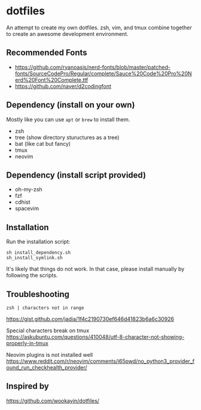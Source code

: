 # dotfiles
An attempt to create my own dotfiles.
zsh, vim, and tmux combine together to create an awesome
development environment.


## Recommended Fonts
- https://github.com/ryanoasis/nerd-fonts/blob/master/patched-fonts/SourceCodePro/Regular/complete/Sauce%20Code%20Pro%20Nerd%20Font%20Complete.ttf
- https://github.com/naver/d2codingfont


## Dependency (install on your own)
Mostly like you can use `apt` or `brew` to install them.
- zsh
- tree (show directory stuructures as a tree)
- bat (like cat but fancy)
- tmux
- neovim


## Dependency (install script provided)
- oh-my-zsh
- fzf
- cdhist
- spacevim


## Installation
Run the installation script:
```
sh install_dependency.sh
sh_install_symlink.sh
```
It's likely that things do not work.
In that case, please install manually by following the scripts.



## Troubleshooting
```
zsh | characters not in range
```
https://gist.github.com/jadia/1f4c2190730ef646d41823b6a6c30926

Special characters break on tmux
https://askubuntu.com/questions/410048/utf-8-character-not-showing-properly-in-tmux

Neovim plugins is not installed well
https://www.reddit.com/r/neovim/comments/i65pwd/no_python3_provider_found_run_checkhealth_provider/



## Inspired by
https://github.com/wookayin/dotfiles/


